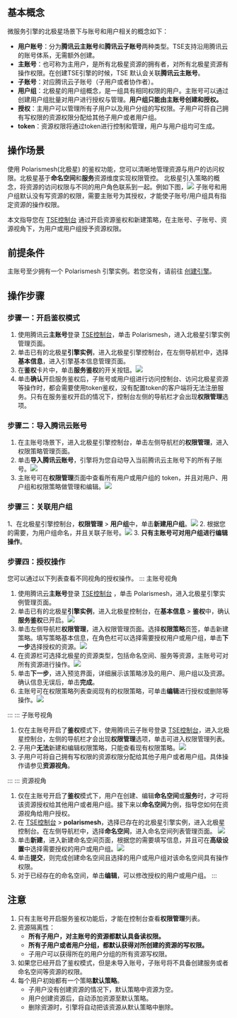 ## 基本概念
微服务引擎的北极星场景下与账号和用户相关的概念如下：
- **用户账号**：分为**腾讯云主账号**和**腾讯云子账号**两种类型。TSE支持沿用腾讯云的账号体系，无需额外创建。
- **主账号**：也可称为主用户，是所有北极星资源的拥有者，对所有北极星资源有操作权限。在创建TSE引擎的时候，TSE 默认会关联**腾讯云主账号**。
- **子账号**：对应腾讯云子账号（子用户或者协作者）。
- **用户组**：北极星的用户组概念，是一组具有相同权限的用户。主账号可以通过创建用户组批量对用户进行授权与管理。**用户组只能由主账号创建和授权。**
- **授权**：主用户可以管理所有子用户以及用户分组的写权限。子用户可将自己拥有写权限的资源权限分配给其他子用户或者用户组。
- **token**：资源权限将通过token进行控制和管理，用户与用户组均可生成。

## 操作场景
使用 Polarismesh(北极星) 的鉴权功能，您可以清晰地管理资源与用户的访问权限。北极星基于**命名空间**和**服务**资源维度实现权限管控。
北极星引入策略的概念，将资源的访问权限与不同的用户角色联系到一起。例如下图，![](https://qcloudimg.tencent-cloud.cn/raw/39600d0a8ced25c7d617c9bfad40193e.jpg)
子账号和用户组默认没有写资源的权限，需要主账号为其授权，才能使子账号/用户组具有指定资源的操作权限。

本文指导您在 [TSE控制台](https://console.cloud.tencent.com/tse) 通过开启资源鉴权和新建策略，在主账号、子账号、资源视角下，为用户或用户组授予资源权限。

## 前提条件
主账号至少拥有一个 Polarismesh 引擎实例。若您没有，请前往 [创建引擎](https://cloud.tencent.com/document/product/1364/65866)。

## 操作步骤
### 步骤一：开启鉴权模式
1. 使用腾讯云**主账号**登录 [TSE控制台](https://console.cloud.tencent.com/tse)，单击 Polarismesh，进入北极星引擎实例管理页面。
2. 单击已有的北极星**引擎实例**，进入北极星引擎控制台，在左侧导航栏中，选择**基本信息**，进入引擎基本信息管理页面。
3. 在**鉴权**卡片中，单击**服务鉴权**的开关按钮。![](https://qcloudimg.tencent-cloud.cn/raw/6921a67809f50be9bf0f0c2961e94655.png)
4. 单击**确认**开启服务鉴权后，子账号或用户组进行访问控制台、访问北极星资源等操作时，都会需要使用token鉴权，没有配置token的客户端将无法注册服务。只有在服务鉴权开启的情况下，控制台左侧的导航栏才会出现**权限管理**选项。

### 步骤二：导入腾讯云账号
1. 在主账号场景下，进入北极星引擎控制台，单击左侧导航栏的**权限管理**，进入权限策略管理页面。
2. 单击**导入腾讯云账号**，引擎将为您自动导入当前腾讯云主账号下的所有子账号。![](https://qcloudimg.tencent-cloud.cn/raw/1d5d1288108fd1d0681d9beda6845ff4.jpg)
3. 主账号可在**权限管理**页面中查看所有用户或用户组的 token，并且对用户、用户组和权限策略做管理和编辑。![](https://qcloudimg.tencent-cloud.cn/raw/5f01ca66a61fa549880c92ee3875e8c5.jpg)

### 步骤三：关联用户组
1、在北极星引擎控制台，**权限管理** > **用户组**中，单击**新建用户组**。![](https://qcloudimg.tencent-cloud.cn/raw/bc55b1c65cf9e39ad266ccecc1fc65e6.png)
2. 根据您的需要，为用户组命名，并且关联子账号。![](https://qcloudimg.tencent-cloud.cn/raw/93a1c09bc4d015889cf960cce1c745c8.jpg)
3. **只有主账号可对用户组进行编辑操作**。

### 步骤四：授权操作
您可以通过以下列表查看不同视角的授权操作。
<dx-tabs> 
::: 主账号视角
1. 使用腾讯云**主账号**登录 [TSE控制台](https://console.cloud.tencent.com/tse) ，单击 Polarismesh，进入北极星引擎实例管理页面。
2. 单击已有的北极星**引擎实例**，进入北极星控制台，在**基本信息** > **鉴权**中，确认**服务鉴权**已开启。![](https://qcloudimg.tencent-cloud.cn/raw/2e7a3e2425fbb633d191003b2c88c5bf.png)
3. 单击左侧导航栏**权限管理**，进入权限管理页面。选择**权限策略**页签，单击新建策略。填写策略基本信息，在角色栏可以选择需要授权用户或用户组，单击**下一步**选择授权的资源。![](https://qcloudimg.tencent-cloud.cn/raw/04586e2659544cf88d32067328b144cd.jpg)
4. 在资源栏可选择北极星的资源类型，包括命名空间、服务等资源，主账号可对所有资源进行操作。![](https://qcloudimg.tencent-cloud.cn/raw/741c0c6fdfc1c645fcd4a26148620b2d.png)
5. 单击**下一步**，进入预览界面，详细展示该策略涉及的用户、用户组以及资源。确认信息无误后，单击**完成**。
6. 主账号可在权限策略列表查阅现有的权限策略，可单击**编辑**进行授权或删除等操作。![](https://qcloudimg.tencent-cloud.cn/raw/09524f642112475ff3bc357ea53126cf.jpg)

:::
::: 子账号视角
1. 仅在主账号开启了**鉴权**模式下，使用腾讯云子账号登录 [TSE控制台](https://console.cloud.tencent.com/tse)，进入北极星控制台，左侧的导航栏才会出现**权限管理**选项，单击可进入权限管理列表。
2. 子用户**无法**新建和编辑权限策略，只能查看现有权限策略。![](https://qcloudimg.tencent-cloud.cn/raw/a15d3a0bef9ffc640cc0b3c5ee3d5833.jpg)
3. 子用户可将自己拥有写权限的资源权限分配给其他子用户或者用户组。具体操作请参见**资源视角**。
	
:::
::: 资源视角
1. 仅在主账号开启了**鉴权**模式下，用户在创建、编辑**命名空间**或**服务**时，才可将该资源授权给其他用户或者用户组。接下来以**命名空间**为例，指导您如何在资源视角给用户授权。
2. 在 [TSE控制台](https://console.cloud.tencent.com/tse) > **polarismesh**，选择已存在的北极星引擎实例，进入北极星控制台。在左侧导航栏中，选择**命名空间**，进入命名空间列表管理页面。
![](https://qcloudimg.tencent-cloud.cn/raw/9c9461075f0c26a249de12a99101e3e5.jpg)
3. 单击**新建**，进入新建命名空间页面，根据您的需要填写信息，并且可在**高级设置**中选择需要授权的用户或用户组。![](https://qcloudimg.tencent-cloud.cn/raw/9107c7722ec8689c083147ca87028903.jpg)
4. 单击**提交**，则完成创建命名空间且选择的用户或用户组对该命名空间具有操作权限。
5. 对于已经存在的命名空间，单击**编辑**，可以修改授权的用户或用户组。
:::
</dx-tabs>

## 注意
1. 只有主账号开启服务鉴权功能后，才能在控制台查看**权限管理**列表。
2. 资源隔离性：
	- **所有子用户，对主账号的资源都默认具备读权限。**
	- **所有子用户或者用户分组，都默认获得对所创建的资源的写权限。**
	- 子用户可以获得所在的用户分组的所有资源写权限。
3. 如果您已经开启了鉴权模式，但是未导入账号，子账号将不具备创建服务或者命名空间等资源的权限。
4. 每个用户初始都有一个策略**默认策略**。
	- 子用户没有创建资源的情况下，默认策略中资源为空。
	- 用户创建资源后，自动添加资源至默认策略。
	- 删除资源时，引擎将自动把该资源从默认策略中删除。


